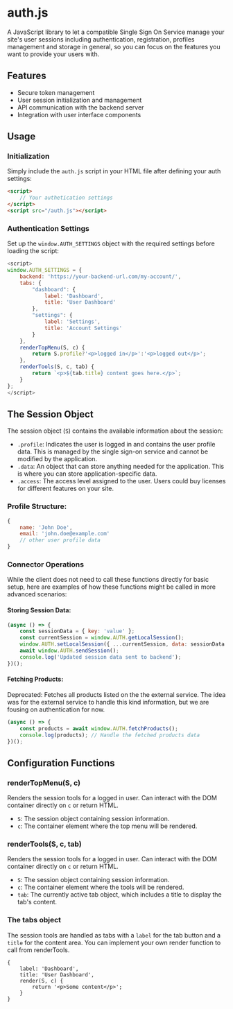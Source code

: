 
# auth.js

A JavaScript library to let a compatible Single Sign On Service manage your site's user sessions including authentication, registration, profiles management and storage in general, so you can focus on the features you want to provide your users with.

## Features

- Secure token management
- User session initialization and management
- API communication with the backend server
- Integration with user interface components

## Usage

### Initialization

Simply include the `auth.js` script in your HTML file after defining your auth settings:

```html
<script>
    // Your authetication settings
</script>
<script src="/auth.js"></script>
```

### Authentication Settings

Set up the `window.AUTH_SETTINGS` object with the required settings before loading the script:

```javascript
<script>
window.AUTH_SETTINGS = {
    backend: 'https://your-backend-url.com/my-account/',
    tabs: {
        "dashboard": {
            label: 'Dashboard',
            title: 'User Dashboard'
        },
        "settings": {
            label: 'Settings',
            title: 'Account Settings'
        }
    },
    renderTopMenu(S, c) {
        return S.profile?'<p>logged in</p>':'<p>logged out</p>';
    },
    renderTools(S, c, tab) {
        return `<p>${tab.title} content goes here.</p>`;
    }
};
</script>
```

## The Session Object

The session object (`S`) contains the available information about the session:

- `.profile`: Indicates the user is logged in and contains the user profile data. This is managed by the single sign-on service and cannot be modified by the application.
- `.data`: An object that can store anything needed for the application. This is where you can store application-specific data.
- `.access`: The access level assigned to the user. Users could buy licenses for different features on your site.

### Profile Structure:

```javascript
{
    name: 'John Doe',
    email: 'john.doe@example.com'
    // other user profile data
}
```

### Connector Operations

While the client does not need to call these functions directly for basic setup, here are examples of how these functions might be called in more advanced scenarios:

#### Storing Session Data:

```javascript
(async () => {
    const sessionData = { key: 'value' };
    const currentSession = window.AUTH.getLocalSession();
    window.AUTH.setLocalSession({ ...currentSession, data: sessionData });
    await window.AUTH.sendSession();
    console.log('Updated session data sent to backend');
})();
```


#### Fetching Products:
Deprecated: Fetches all products listed on the the external service. The idea was for the external service to handle this kind information, but we are fousing on authentication for now.
```javascript
(async () => {
    const products = await window.AUTH.fetchProducts();
    console.log(products); // Handle the fetched products data
})();
```

## Configuration Functions

### renderTopMenu(S, c)
Renders the session tools for a logged in user. Can interact with the DOM container directly on `c` or return HTML.

- `S`: The session object containing session information.
- `c`: The container element where the top menu will be rendered.

### renderTools(S, c, tab)
Renders the session tools for a logged in user. Can interact with the DOM container directly on `c` or return HTML.

- `S`: The session object containing session information.
- `c`: The container element where the tools will be rendered.
- `tab`: The currently active tab object, which includes a title to display the tab's content.

### The tabs object
The session tools are handled as tabs with a `label` for the tab button and a `title` for the content area. You can implement your own render function to call from renderTools.
```
{
    label: 'Dashboard',
    title: 'User Dashboard',
    render(S, c) {
        return '<p>Some content</p>';
    }
}
```
